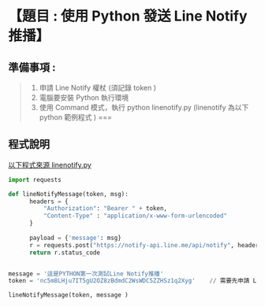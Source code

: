 

<h1>【題目 : 使用 Python 發送 Line Notify 推播】</h1>

## 準備事項 : 
>1. 申請 Line Notify 權杖 (須記錄 token )
>2. 電腦要安裝 Python 執行環境
>3. 使用 Command 模式，執行 python linenotify.py  (linenotify 為以下 python 範例程式 )
===

## 程式說明

[以下程式來源 linenotify.py]:https://github.com/derricktsai0904/Python/blob/master/LineNotify/linenotify.py "linenotify.py"
[以下程式來源 linenotify.py ]
``` python
import requests

def lineNotifyMessage(token, msg):
      headers = {
          "Authorization": "Bearer " + token, 
          "Content-Type" : "application/x-www-form-urlencoded"
      }
	
      payload = {'message': msg}
      r = requests.post("https://notify-api.line.me/api/notify", headers = headers, params = payload )
      return r.status_code


message = '這是PYTHON第一次測試Line Notify推播'
token = 'nc5m8LHju7IT5gU2OZ8zBdmdC2WsWDC5ZZHSz1q2Xyg'    // 需要先申請 Line Notify 權杖

lineNotifyMessage(token, message )

```
